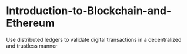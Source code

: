 # Introduction-to-Blockchain-and-Ethereum
Use distributed ledgers to validate digital transactions in a decentralized and trustless manner
